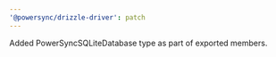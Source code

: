 ```yaml
---
'@powersync/drizzle-driver': patch
---
```


Added PowerSyncSQLiteDatabase type as part of exported members.
